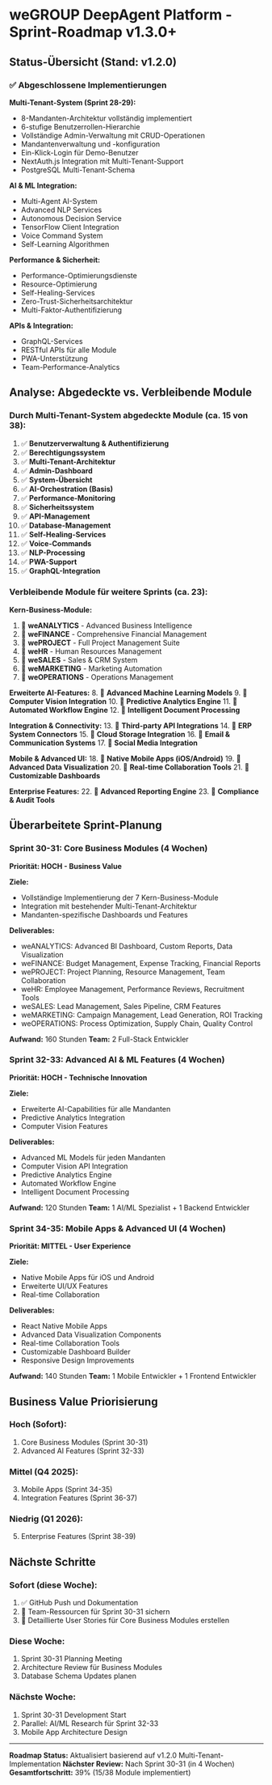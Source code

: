 # weGROUP DeepAgent Platform - Sprint-Roadmap v1.3.0+

## Status-Übersicht (Stand: v1.2.0)

### ✅ Abgeschlossene Implementierungen

**Multi-Tenant-System (Sprint 28-29):**
- 8-Mandanten-Architektur vollständig implementiert
- 6-stufige Benutzerrollen-Hierarchie
- Vollständige Admin-Verwaltung mit CRUD-Operationen
- Mandantenverwaltung und -konfiguration
- Ein-Klick-Login für Demo-Benutzer
- NextAuth.js Integration mit Multi-Tenant-Support
- PostgreSQL Multi-Tenant-Schema

**AI & ML Integration:**
- Multi-Agent AI-System
- Advanced NLP Services
- Autonomous Decision Service
- TensorFlow Client Integration
- Voice Command System
- Self-Learning Algorithmen

**Performance & Sicherheit:**
- Performance-Optimierungsdienste
- Resource-Optimierung
- Self-Healing-Services
- Zero-Trust-Sicherheitsarchitektur
- Multi-Faktor-Authentifizierung

**APIs & Integration:**
- GraphQL-Services
- RESTful APIs für alle Module
- PWA-Unterstützung
- Team-Performance-Analytics

## Analyse: Abgedeckte vs. Verbleibende Module

### Durch Multi-Tenant-System abgedeckte Module (ca. 15 von 38):

1. ✅ **Benutzerverwaltung & Authentifizierung**
2. ✅ **Berechtigungssystem**
3. ✅ **Multi-Tenant-Architektur**
4. ✅ **Admin-Dashboard**
5. ✅ **System-Übersicht**
6. ✅ **AI-Orchestration (Basis)**
7. ✅ **Performance-Monitoring**
8. ✅ **Sicherheitssystem**
9. ✅ **API-Management**
10. ✅ **Database-Management**
11. ✅ **Self-Healing-Services**
12. ✅ **Voice-Commands**
13. ✅ **NLP-Processing**
14. ✅ **PWA-Support**
15. ✅ **GraphQL-Integration**

### Verbleibende Module für weitere Sprints (ca. 23):

**Kern-Business-Module:**
1. 🔄 **weANALYTICS** - Advanced Business Intelligence
2. 🔄 **weFINANCE** - Comprehensive Financial Management
3. 🔄 **wePROJECT** - Full Project Management Suite
4. 🔄 **weHR** - Human Resources Management
5. 🔄 **weSALES** - Sales & CRM System
6. 🔄 **weMARKETING** - Marketing Automation
7. 🔄 **weOPERATIONS** - Operations Management

**Erweiterte AI-Features:**
8. 🔄 **Advanced Machine Learning Models**
9. 🔄 **Computer Vision Integration**
10. 🔄 **Predictive Analytics Engine**
11. 🔄 **Automated Workflow Engine**
12. 🔄 **Intelligent Document Processing**

**Integration & Connectivity:**
13. 🔄 **Third-party API Integrations**
14. 🔄 **ERP System Connectors**
15. 🔄 **Cloud Storage Integration**
16. 🔄 **Email & Communication Systems**
17. 🔄 **Social Media Integration**

**Mobile & Advanced UI:**
18. 🔄 **Native Mobile Apps (iOS/Android)**
19. 🔄 **Advanced Data Visualization**
20. 🔄 **Real-time Collaboration Tools**
21. 🔄 **Customizable Dashboards**

**Enterprise Features:**
22. 🔄 **Advanced Reporting Engine**
23. 🔄 **Compliance & Audit Tools**

## Überarbeitete Sprint-Planung

### Sprint 30-31: Core Business Modules (4 Wochen)
**Priorität: HOCH - Business Value**

**Ziele:**
- Vollständige Implementierung der 7 Kern-Business-Module
- Integration mit bestehender Multi-Tenant-Architektur
- Mandanten-spezifische Dashboards und Features

**Deliverables:**
- weANALYTICS: Advanced BI Dashboard, Custom Reports, Data Visualization
- weFINANCE: Budget Management, Expense Tracking, Financial Reports
- wePROJECT: Project Planning, Resource Management, Team Collaboration
- weHR: Employee Management, Performance Reviews, Recruitment Tools
- weSALES: Lead Management, Sales Pipeline, CRM Features
- weMARKETING: Campaign Management, Lead Generation, ROI Tracking
- weOPERATIONS: Process Optimization, Supply Chain, Quality Control

**Aufwand:** 160 Stunden
**Team:** 2 Full-Stack Entwickler

### Sprint 32-33: Advanced AI & ML Features (4 Wochen)
**Priorität: HOCH - Technische Innovation**

**Ziele:**
- Erweiterte AI-Capabilities für alle Mandanten
- Predictive Analytics Integration
- Computer Vision Features

**Deliverables:**
- Advanced ML Models für jeden Mandanten
- Computer Vision API Integration
- Predictive Analytics Engine
- Automated Workflow Engine
- Intelligent Document Processing

**Aufwand:** 120 Stunden
**Team:** 1 AI/ML Spezialist + 1 Backend Entwickler

### Sprint 34-35: Mobile Apps & Advanced UI (4 Wochen)
**Priorität: MITTEL - User Experience**

**Ziele:**
- Native Mobile Apps für iOS und Android
- Erweiterte UI/UX Features
- Real-time Collaboration

**Deliverables:**
- React Native Mobile Apps
- Advanced Data Visualization Components
- Real-time Collaboration Tools
- Customizable Dashboard Builder
- Responsive Design Improvements

**Aufwand:** 140 Stunden
**Team:** 1 Mobile Entwickler + 1 Frontend Entwickler

## Business Value Priorisierung

### Hoch (Sofort):
1. Core Business Modules (Sprint 30-31)
2. Advanced AI Features (Sprint 32-33)

### Mittel (Q4 2025):
3. Mobile Apps (Sprint 34-35)
4. Integration Features (Sprint 36-37)

### Niedrig (Q1 2026):
5. Enterprise Features (Sprint 38-39)

## Nächste Schritte

### Sofort (diese Woche):
1. ✅ GitHub Push und Dokumentation
2. 🔄 Team-Ressourcen für Sprint 30-31 sichern
3. 🔄 Detaillierte User Stories für Core Business Modules erstellen

### Diese Woche:
1. Sprint 30-31 Planning Meeting
2. Architecture Review für Business Modules
3. Database Schema Updates planen

### Nächste Woche:
1. Sprint 30-31 Development Start
2. Parallel: AI/ML Research für Sprint 32-33
3. Mobile App Architecture Design

---

**Roadmap Status:** Aktualisiert basierend auf v1.2.0 Multi-Tenant-Implementation
**Nächster Review:** Nach Sprint 30-31 (in 4 Wochen)
**Gesamtfortschritt:** 39% (15/38 Module implementiert)